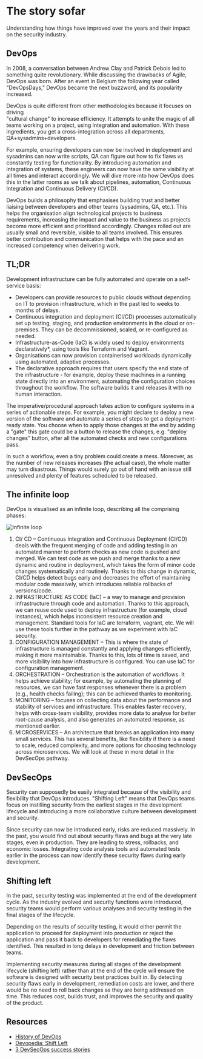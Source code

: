 # The story sofar

Understanding how things have improved over the years and their impact on the security industry.

## DevOps

In 2008, a conversation between Andrew Clay and Patrick Debois led to something quite revolutionary. While discussing the drawbacks of Agile, DevOps was born. After an event in Belgium the following year called "DevOpsDays," DevOps became the next buzzword, and its popularity increased.

DevOps is quite different from other methodologies because it focuses on driving <br>"cultural change" to increase efficiency. It attempts to unite the magic of all teams working on a project, using integration and automation. With these ingredients, you get a cross-integration across all departments, QA+sysadmins+developers. 

For example, ensuring developers can now be involved in deployment and sysadmins can now write scripts, QA can figure out how to fix flaws vs constantly testing for functionality. By introducing automation and integration of systems, these engineers can now have the same visibility at all times and interact accordingly. We will dive more into how DevOps does this in the latter rooms as we talk about pipelines, automation, Continuous Integration and Continuous Delivery (CI/CD).

DevOps builds a philosophy that emphasises building trust and better liaising between developers and other teams (sysadmins, QA, etc.). This helps the organisation align technological projects to business requirements, increasing the impact and value to the business as projects become more efficient and prioritised accordingly. Changes rolled out are usually small and reversible, visible to all teams involved. This ensures better contribution and communication that helps with the pace and an increased competency when delivering work.

## TL;DR

Development infrastructure can be fully automated and operate on a self-service basis:

* Developers can provide resources to public clouds without depending on IT to provision infrastructure, which in the past led to weeks to months of delays.
* Continuous integration and deployment (CI/CD) processes automatically set up testing, staging, and production environments in the cloud or on-premises. They can be decommissioned, scaled, or re-configured as needed.
* Infrastructure-as-Code (IaC) is widely used to deploy environments declaratively*, using tools like Terraform and Vagrant.
* Organisations can now provision containerised workloads dynamically using automated, adaptive processes.
* The declarative approach requires that users specify the end state of the infrastructure - for example, deploy these machines in a running state directly into an environment, automating the configuration choices throughout the workflow. The software builds it and releases it with no human interaction.

The imperative/procedural approach takes action to configure systems in a series of actionable steps. For example, you might declare to deploy a new version of the software and automate a series of steps to get a deployment-ready state. You choose when to apply those changes at the end by adding a "gate" this gate could be a button to release the changes, e.g. "deploy changes" button, after all the automated checks and new configurations pass.

In such a workflow, even a tiny problem could create a mess. Moreover, as the number of new releases increases (the actual case), the whole matter may turn disastrous. Things would surely go out of hand with an issue still unresolved and plenty of features scheduled to be released.

## The infinite loop

DevOps is visualised as an infinite loop, describing all the comprising phases:

![Infinite loop](/_static/images/loop.png)

1. CI/ CD – Continuous Integration and Continuous Deployment (CI/CD) deals with the frequent merging of code and adding testing in an automated manner to perform checks as new code is pushed and merged. We can test code as we push and merge thanks to a new dynamic and routine in deployment, which takes the form of minor code changes systematically and routinely. Thanks to this change in dynamic, CI/CD helps detect bugs early and decreases the effort of maintaining modular code massively, which introduces reliable rollbacks of versions/code. 
2. INFRASTRUCTURE AS CODE (IaC) – a way to manage and provision infrastructure through code and automation. Thanks to this approach, we can reuse code used to deploy infrastructure (for example, cloud instances), which helps inconsistent resource creation and management. Standard tools for IaC are terraform, vagrant, etc. We will use these tools further in the pathway as we experiment with IaC security. 
3. CONFIGURATION MANAGEMENT – This is where the state of infrastructure is managed constantly and applying changes efficiently, making it more maintainable. Thanks to this, lots of time is saved, and more visibility into how infrastructure is configured. You can use IaC for configuration management. 
4. ORCHESTRATION – Orchestration is the automation of workflows. It helps achieve stability; for example, by automating the planning of resources, we can have fast responses whenever there is a problem (e.g., health checks failing); this can be achieved thanks to monitoring. 
5. MONITORING – focuses on collecting data about the performance and stability of services and infrastructure. This enables faster recovery, helps with cross-team visibility, provides more data to analyse for better root-cause analysis, and also generates an automated response, as mentioned earlier. 
6. MICROSERVICES – An architecture that breaks an application into many small services. This has several benefits, like flexibility if there is a need to scale, reduced complexity, and more options for choosing technology across microservices. We will look at these in more detail in the DevSecOps pathway.

## DevSecOps

Security can supposedly be easily integrated because of the visibility and flexibility that DevOps introduces. "Shifting Left" means that DevOps teams focus on instilling security from the earliest stages in the development lifecycle and introducing a more collaborative culture between development and security.

Since security can now be introduced early, risks are reduced massively. In the past, you would find out about security flaws and bugs at the very late stages, even in production. They are leading to stress, rollbacks, and economic losses. Integrating code analysis tools and automated tests earlier in the process can now identify these security flaws during early development.

## Shifting left

In the past, security testing was implemented at the end of the development cycle. As the industry evolved and security functions were introduced, security teams would perform various analyses and security testing in the final stages of the lifecycle.

Depending on the results of security testing, it would either permit the application to proceed for deployment into production or reject the application and pass it back to developers for remediating the flaws identified. This resulted in long delays in development and friction between teams.

Implementing security measures during all stages of the development lifecycle (shifting left) rather than at the end of the cycle will ensure the software is designed with security best practices built in. By detecting security flaws early in development, remediation costs are lower, and there would be no need to roll back changes as they are being addressed on time. This reduces cost, builds trust, and improves the security and quality of the product.


## Resources

* [History of DevOps](https://www.appknox.com/blog/history-of-devops)
* [Devopedia: Shift Left](https://devopedia.org/shift-left)
* [3 DevSecOps success stories](https://www.csoonline.com/article/3439737/3-devsecops-success-stories.html)
